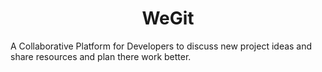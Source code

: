 <h1 align="center">WeGit</h1>

A Collaborative Platform for Developers to discuss new project ideas and share resources and plan there work better.
